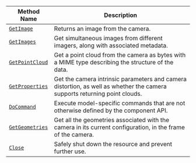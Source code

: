 <!-- prettier-ignore -->
| Method Name | Description |
| ----------- | ----------- |
| [`GetImage`](/components/camera/#getimage) | Returns an image from the camera. |
| [`GetImages`](/components/camera/#getimages) | Get simultaneous images from different imagers, along with associated metadata. |
| [`GetPointCloud`](/components/camera/#getpointcloud) | Get a point cloud from the camera as bytes with a MIME type describing the structure of the data. |
| [`GetProperties`](/components/camera/#getproperties) | Get the camera intrinsic parameters and camera distortion, as well as whether the camera supports returning point clouds. |
| [`DoCommand`](/components/camera/#docommand) | Execute model-specific commands that are not otherwise defined by the component API. |
| [`GetGeometries`](/components/camera/#getgeometries) | Get all the geometries associated with the camera in its current configuration, in the frame of the camera. |
| [`Close`](/components/camera/#close) | Safely shut down the resource and prevent further use. |
